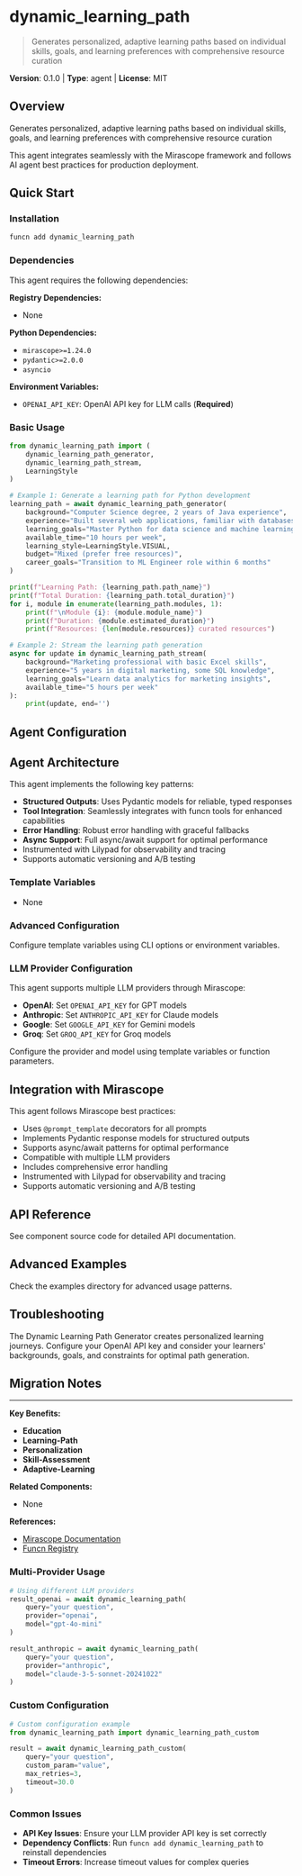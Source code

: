 # dynamic_learning_path
> Generates personalized, adaptive learning paths based on individual skills, goals, and learning preferences with comprehensive resource curation

**Version**: 0.1.0 | **Type**: agent | **License**: MIT

## Overview

Generates personalized, adaptive learning paths based on individual skills, goals, and learning preferences with comprehensive resource curation

This agent integrates seamlessly with the Mirascope framework and follows AI agent best practices for production deployment.

## Quick Start

### Installation

```bash
funcn add dynamic_learning_path
```

### Dependencies

This agent requires the following dependencies:

**Registry Dependencies:**

- None

**Python Dependencies:**

- `mirascope>=1.24.0`
- `pydantic>=2.0.0`
- `asyncio`

**Environment Variables:**

- `OPENAI_API_KEY`: OpenAI API key for LLM calls (**Required**)

### Basic Usage

```python
from dynamic_learning_path import (
    dynamic_learning_path_generator,
    dynamic_learning_path_stream,
    LearningStyle
)

# Example 1: Generate a learning path for Python development
learning_path = await dynamic_learning_path_generator(
    background="Computer Science degree, 2 years of Java experience",
    experience="Built several web applications, familiar with databases",
    learning_goals="Master Python for data science and machine learning",
    available_time="10 hours per week",
    learning_style=LearningStyle.VISUAL,
    budget="Mixed (prefer free resources)",
    career_goals="Transition to ML Engineer role within 6 months"
)

print(f"Learning Path: {learning_path.path_name}")
print(f"Total Duration: {learning_path.total_duration}")
for i, module in enumerate(learning_path.modules, 1):
    print(f"\nModule {i}: {module.module_name}")
    print(f"Duration: {module.estimated_duration}")
    print(f"Resources: {len(module.resources)} curated resources")

# Example 2: Stream the learning path generation
async for update in dynamic_learning_path_stream(
    background="Marketing professional with basic Excel skills",
    experience="5 years in digital marketing, some SQL knowledge",
    learning_goals="Learn data analytics for marketing insights",
    available_time="5 hours per week"
):
    print(update, end='')
```

## Agent Configuration

## Agent Architecture

This agent implements the following key patterns:

- **Structured Outputs**: Uses Pydantic models for reliable, typed responses
- **Tool Integration**: Seamlessly integrates with funcn tools for enhanced capabilities
- **Error Handling**: Robust error handling with graceful fallbacks
- **Async Support**: Full async/await support for optimal performance
- Instrumented with Lilypad for observability and tracing
- Supports automatic versioning and A/B testing

### Template Variables

- None

### Advanced Configuration

Configure template variables using CLI options or environment variables.

### LLM Provider Configuration

This agent supports multiple LLM providers through Mirascope:

- **OpenAI**: Set `OPENAI_API_KEY` for GPT models
- **Anthropic**: Set `ANTHROPIC_API_KEY` for Claude models
- **Google**: Set `GOOGLE_API_KEY` for Gemini models
- **Groq**: Set `GROQ_API_KEY` for Groq models

Configure the provider and model using template variables or function parameters.

## Integration with Mirascope

This agent follows Mirascope best practices:

- Uses `@prompt_template` decorators for all prompts
- Implements Pydantic response models for structured outputs
- Supports async/await patterns for optimal performance
- Compatible with multiple LLM providers
- Includes comprehensive error handling
- Instrumented with Lilypad for observability and tracing
- Supports automatic versioning and A/B testing

## API Reference

See component source code for detailed API documentation.

## Advanced Examples

Check the examples directory for advanced usage patterns.

## Troubleshooting

The Dynamic Learning Path Generator creates personalized learning journeys. Configure your OpenAI API key and consider your learners' backgrounds, goals, and constraints for optimal path generation.

## Migration Notes

---

**Key Benefits:**

- **Education**
- **Learning-Path**
- **Personalization**
- **Skill-Assessment**
- **Adaptive-Learning**

**Related Components:**

- None

**References:**

- [Mirascope Documentation](https://mirascope.com)
- [Funcn Registry](https://github.com/funcn-ai/funcn)

### Multi-Provider Usage

```python
# Using different LLM providers
result_openai = await dynamic_learning_path(
    query="your question",
    provider="openai",
    model="gpt-4o-mini"
)

result_anthropic = await dynamic_learning_path(
    query="your question",
    provider="anthropic",
    model="claude-3-5-sonnet-20241022"
)
```

### Custom Configuration

```python
# Custom configuration example
from dynamic_learning_path import dynamic_learning_path_custom

result = await dynamic_learning_path_custom(
    query="your question",
    custom_param="value",
    max_retries=3,
    timeout=30.0
)
```

### Common Issues

- **API Key Issues**: Ensure your LLM provider API key is set correctly
- **Dependency Conflicts**: Run `funcn add dynamic_learning_path` to reinstall dependencies
- **Timeout Errors**: Increase timeout values for complex queries
